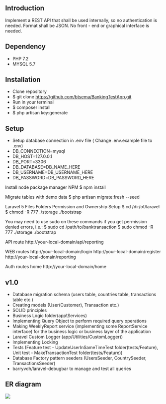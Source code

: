 ## Introduction
Implement a REST API that shall be used internally, so no authentication is needed. Format shall be JSON. No front - end or graphical interface is needed.

## Dependency

- PHP 7.2
- MYSQL 5.7

## Installation
- Clone repository
- $ git clone https://github.com/btsema/BankingTestApp.git
- Run in your terminal
- $ composer install
- $ php artisan key:generate

## Setup
- Setup database connection in .env file ( Change .env.example file to .env)
- DB_CONNECTION=mysql
- DB_HOST=127.0.0.1
- DB_PORT=3306
- DB_DATABASE=DB_NAME_HERE
- DB_USERNAME=DB_USERNAME_HERE
- DB_PASSWORD=DB_PASSWORD_HERE

Install node package manager NPM
$ npm install

Migrate tables with demo data
$ php artisan migrate:fresh --seed

Laravel 5 Files Folders Permission and Ownership Setup
$ cd /dir/of/laravel
$ chmod -R 777 ./storage ./bootstrap

You may need to use sudo on these commands if you get permission denied errors, i.e.:
$ sudo cd /path/to/banktransaction
$ sudo chmod -R 777 ./storage ./bootstrap

API route
http://your-local-domain/api/reporting

WEB routes
http://your-local-domain/login
http://your-local-domain/register
http://your-local-domain/reporting

Auth routes home
http://your-local-domain/home

## v1.0

- Database migration schema (users table, countries table, transactions table etc.)
- Creating models (User(Customer), Transaction etc.)
- SOLID principles
- Business Logic folder(app\Services)
- Implementing Query Object to perform required query operations
- Making WeeklyReport service (implementing some ReportService interface) for the business logic or business layer of the application
- Laravel Custom Logger (app/Utilities/CustomLogger))
- Implementing Locking
- Tests (Feature test - UpdateUserInSameTimeTest folder(tests/Feature), Unit test - MakeTransactionTest folder(tests/Feature))
- Database Factory pattern seeders (UsersSeeder, CountrySeeder, TransactionsSeeder)
- barryvdh/laravel-debugbar to manage and test all queries

## ER diagram
<img src="https://raw.githubusercontent.com/btsema/BankTestApp/master/er.png"/>
